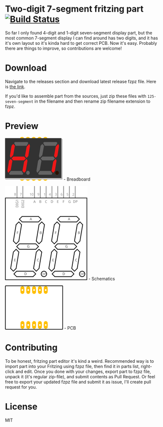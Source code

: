 #  Two-digit 7-segment fritzing part [![Build Status](https://travis-ci.org/ReDetection/2digit-7segment.svg?branch=master)](https://travis-ci.org/ReDetection/2digit-7segment)

So far I only found 4-digit and 1-digit seven-segment display part, but the most common 7-segment display I can find around has two digits, and it has it's own layout so it's kinda hard to get correct PCB. Now it's easy. Probably there are things to improve, so contributions are welcome!

# Download

Navigate to the releases section and download latest release fzpz file. Here is [the link](https://github.com/ReDetection/2digit-7segment/releases/latest).

If you'd like to assemble part from the sources, just zip these files with `125-seven-segment` in the filename and then rename zip filename extension to fzpz.

# Preview

![Breadboard](svg.breadboard.125-seven-segment_e90f553db854ecfd2234d6ad24123620_1_breadboard.svg) - Breadboard

![Schematics](svg.schematic.125-seven-segment_e90f553db854ecfd2234d6ad24123620_1_schematic.svg) - Schematics

![PCB](svg.pcb.125-seven-segment_e90f553db854ecfd2234d6ad24123620_1_pcb.svg) - PCB


# Contributing

To be honest, fritzing part editor it's kind a weird. Recommended way is to import part into your Fritzing using fzpz file, then find it in parts list, right-click and edit. Once you done with your changes, export part to fzpz file, unpack it (it's regular zip-file), and submit contents as Pull Request. Or feel free to export your updated fzpz file and submit it as issue, I'll create pull request for you.

# License

MIT
